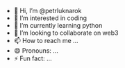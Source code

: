 - 👋 Hi, I’m @petrluknarok
- 👀 I’m interested in coding
- 🌱 I’m currently learning python
- 💞️ I’m looking to collaborate on web3
- 📫 How to reach me ...
- 😄 Pronouns: ...
- ⚡ Fun fact: ...

<!---
petrluknarok/petrluknarok is a ✨ special ✨ repository because its `README.md` (this file) appears on your GitHub profile.
You can click the Preview link to take a look at your changes.
--->

